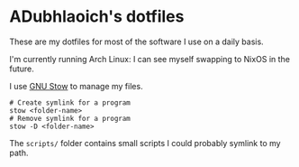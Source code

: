 # ADubhlaoich's dotfiles

These are my dotfiles for most of the software I use on a daily basis.

I'm currently running Arch Linux: I can see myself swapping to NixOS in the future.

I use [GNU Stow](https://github.com/ADubhlaoich/dotfiles) to manage my files.

```shell
# Create symlink for a program
stow <folder-name>
# Remove symlink for a program
stow -D <folder-name>
```

The `scripts/` folder contains small scripts I could probably symlink to my path.
